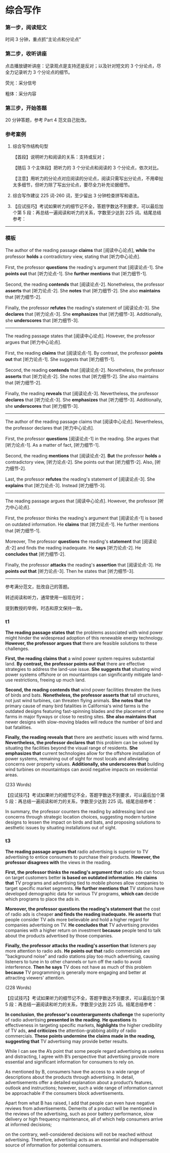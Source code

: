 # 综合写作

### 第一步，阅读短文

时间 3 分钟，重点抓“主论点和分论点”

### 第二步，收听讲座

点击播放键听讲座：记录观点是支持还是反对；以及针对短文的 3 个分论点，尽全力记录听力 3 个分论点的细节。

荧光：采分信号

粗体：采分内容

### 第三步，开始答题

20 分钟答题，参考 Part 4 范文自己批改。

### 参考案例

1. 综合写作结构句型

   【首段】说明听力和阅读的关系：支持或反对；

   【随后 3 个主体段】把听力的 3 个分论点和阅读的 3 个分论点，依次对比。

   【注意】用听力的分论点对应阅读的分论点，阅读只需写出分论点，不用牵扯太多细节，但听力除了写出分论点，要尽全力补充论据细节。

2. 综合写作建议 225 词-260 词，至少留出 3 分钟检查拼写和语法。

3. 【应试技巧】考试如果听力的细节记不全，答题字数达不到要求，可以最后加个第 5 段：再总结一遍阅读和听力的关系，字数至少达到 225 词。结尾总结参考：

---

### 模板

The author of the reading passage **claims** that [阅读中心论点], **while** the professor **holds** a contradictory view, stating that [听力中心论点].

First, the professor **questions** the reading's argument that [阅读论点-1]. She **points out** that [听力论点-1]. She **further mentions** that [听力细节-1].

Second, the reading **contends** that [阅读论点-2]. Nonetheless, the professor **asserts** that [听力论点-2]. She **notes** that [听力细节-2]. She also **maintains** that [听力细节-2].

Finally, the professor **refutes** the reading's statement of [阅读论点-3]. She **declares** that [听力论点-3]. She **emphasizes** that [听力细节-3]. Additionally, she **underscores** that [听力细节-3].

---

The reading passage states that [阅读中心论点]. However, the professor argues that [听力中心论点].

First, the reading **claims** that [阅读论点-1]. By contrast, the professor **points out** that [听力论点-1]. She suggests that [听力细节-1].

Second, the reading **contends** that [阅读论点-2]. Nonetheless, the professor **asserts** that [听力论点-2]. She notes that [听力细节-2]. She also maintains that [听力细节-2].

Finally, the reading **reveals** that [阅读论点-3]. Nevertheless, the professor **declares** that [听力论点-3]. She **emphasizes** that [听力细节-3]. Additionally, she **underscores** that [听力细节-3].

---

The author of the reading passage claims that [阅读中心论点]. Nevertheless, the professor declares that [听力中心论点].

First, the professor **questions** [阅读论点-1] in the reading. She argues that [听力论点-1]. As a matter of fact, [听力细节-1].

Second, the reading **mentions** that [阅读论点-2]. **But** the professor **holds** a contradictory view, [听力论点-2]. She points out that [听力细节-2]. Also, [听力细节-2].

Last, the professor **refutes** the reading's statement of [阅读论点-3]. She **explains** that [听力论点-3]. Instead [听力细节-3].

---

The reading passage argues that [阅读中心论点]. However, the professor [听力中心论点].

First, the professor thinks the reading's argument that [阅读论点-1] is based on outdated information. He **claims** that [听力论点-1]. He further mentions that [听力细节-1].

Moreover, The professor **questions** the reading's **statement** that [阅读论点-2] and finds the reading inadequate. He **says** [听力论点-2]. He **concludes that** [听力细节-2].

Finally, the professor **attacks** the reading's **assertion** that [阅读论点-3]. He **points out that** [听力论点-3]. Then he states that [听力细节-3].

---

参考满分范文，批改自己的答题。

转述阅读和听力，通常使用一般现在时；

提到教授的举例，时态和原文保持一致。

### t1

**The reading passage states that** the problems associated with wind power might hinder the widespread adoption of this renewable energy technology. **However, the professor argues that** there are feasible solutions to these challenges.

**First, the reading claims that** a wind power system requires substantial land. **By contrast, the professor points out that** there are effective strategies to address the land-use issue. **She suggests that** situating wind power systems offshore or on mountaintops can significantly mitigate land-use restrictions, freeing up much land.

**Second, the reading contends that** wind power facilities threaten the lives of birds and bats. **Nonetheless, the professor asserts that** tall structures, not just wind turbines, can threaten flying animals. **She notes that** the primary cause of many bird fatalities in California's wind farms is the outdated designs featuring fast-spinning blades and the placement of some farms in major flyways or close to nesting sites. **She also maintains that** newer designs with slow-moving blades will reduce the number of bird and bat fatalities.

**Finally, the reading reveals that** there are aesthetic issues with wind farms. **Nevertheless, the professor declares that** this problem can be solved by situating the facilities beyond the visual range of residents. **She emphasizes that** current technologies allow for the offshore installation of power systems, remaining out of sight for most locals and alleviating concerns over property values. **Additionally, she underscores that** building wind turbines on mountaintops can avoid negative impacts on residential areas.

(233 Words)

【应试技巧】考试如果听力的细节记不全，答题字数达不到要求，可以最后加个第 5 段：再总结一遍阅读和听力的关系，字数至少达到 225 词。结尾总结参考：

In summary, the professor counters the reading by addressing land use concerns through strategic location choices, suggesting modern turbine designs to lessen the impact on birds and bats, and proposing solutions to aesthetic issues by situating installations out of sight.

### t3

**The reading passage argues that** radio advertising is superior to TV advertising to entice consumers to purchase their products. **However, the professor disagrees with** the views in the reading.

**First, the professor thinks the reading's argument that** radio ads can focus on target customers better **is based on outdated information**. **He claims that** TV programs and advertising tied to mobile phones allow companies to target specific market segments. **He further mentions that** TV stations have developed demographic data for various TV programs, **which can** decide which programs to place the ads in.

**Moreover, the professor questions the reading's statement that** the cost of radio ads is cheaper **and finds the reading inadequate.** **He asserts** that people consider TV ads more believable and hold a higher regard for companies advertising on TV. **He concludes that** TV advertising provides companies with a higher return on investment **because** people tend to talk about the products advertised by those companies.

**Finally, the professor attacks the reading's assertion that** listeners pay more attention to radio ads. **He points out that** radio commercials are "background noise" and radio stations play too much advertising, causing listeners to tune in to other channels or turn off the radio to avoid interference. **Then he says** TV does not have as much of this problem **because** TV programming is generally more engaging and better at attracting viewers' attention.

(228 Words)

【应试技巧】考试如果听力的细节记不全，答题字数达不到要求，可以最后加个第 5 段：再总结一遍阅读和听力的关系，字数至少达到 225 词。结尾总结参考：

**In conclusion**, **the professor's counterarguments challenge** the superiority of radio advertising **presented in the reading**. **He questions** its effectiveness in targeting specific markets, **highlights** the higher credibility of TV ads, **and criticizes** the attention-grabbing ability of radio commercials. **These points undermine the claims made in the reading, suggesting that** TV advertising may provide better results.

While I can see the A’s point that some people regard advertising as useless and distracting, I agree with B’s perspective that advertising provide more essential and significant information for consumers to rely on. 

As mentioned by B, consumers have the access to a wide range of descriptions about the products through advertising. In detail, advertisements offer a detailed explanation about a product’s features, outlook and instructions; however, such a wide range of information cannot be approachable if the consumers block advertisements. 

Apart from what B has raised, I add that people can even have negative reviews from advertisements. Demerits of a product will be mentioned in the reviews of the advertising, such as poor battery performance, slow delivery or high frequency maintenance, all of which help consumers arrive at informed decisions; 

on the contrary, well-considered decisions will not be reached without advertising. Therefore, advertising acts as an essential and indispensable source of information for potential consumers.
